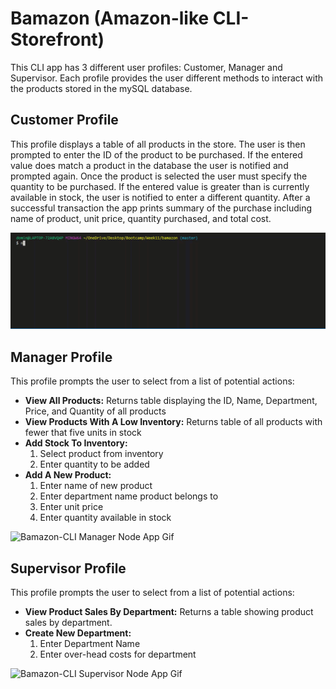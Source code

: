 # Bamazon (Amazon-like CLI-Storefront)

This CLI app has 3 different user profiles: Customer, Manager and Supervisor. Each profile provides the user different methods to interact with the products stored in the mySQL database.

## Customer Profile
This profile displays a table of all products in the store. The user is then prompted to enter the ID of the product to be purchased. If the entered value does match a product in the database the user is notified and prompted again. Once the product is selected the user must specify the quantity to be purchased. If the entered value is greater than is currently available in stock, the user is notified to enter a different quantity. After a successful transaction the app prints summary of the purchase including name of product, unit price, quantity purchased, and total cost. 

![Bamazon-CLI Customer Node App Gif](/images/customer.gif)

## Manager Profile
This profile prompts the user to select from a list of potential actions:
* **View All Products:** Returns table displaying the ID, Name, Department, Price, and Quantity of all products
* **View Products With A Low Inventory:** Returns table of all products with fewer that five units in stock
* **Add Stock To Inventory:** 
    1) Select product from inventory 
    2) Enter quantity to be added
* **Add A New Product:** 
    1) Enter name of new product 
    2) Enter department name product belongs to 
    3) Enter unit price 
    4) Enter quantity available in stock

![Bamazon-CLI Manager Node App Gif](/images/manager.gif)

## Supervisor Profile
This profile prompts the user to select from a list of potential actions:
* **View Product Sales By Department:** Returns a table showing product sales by department. 
* **Create New Department:** 
    1) Enter Department Name
    2) Enter over-head costs for department

![Bamazon-CLI Supervisor Node App Gif](/images/supervisor.gif)